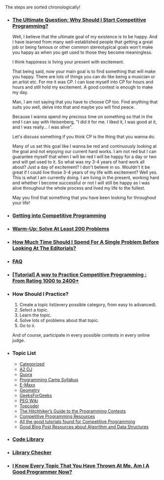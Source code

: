 The steps are sorted chronologically!

- ### [The Ultimate Question: Why Should I Start Competitive Programming?](https://codeforces.com/blog/entry/79449#comment-651688)
  Well, I believe that the ultimate goal of my existence is to be happy. And I have learned from many well-established people that getting a great job or being famous or other   common stereotypical goals won't make you happy as when you get used to those they become meaningless.

  I think happiness is living your present with excitement.

  That being said, now your main goal is to find something that will make you happy. There are lots of things you can do like being a musician or an artist etc. For me it was CP. I can lose myself into CP for hours and hours and still hold my excitement. A good contest is enough to make my day.

  Man, I am not saying that you have to choose CP too. Find anything that suits you well, delve into that and maybe you will find peace.

  Because I wanna spend my precious time on something so that in the end I can say with Heisenberg, "I did it for me. I liked it, I was good at it, and I was really... I was alive".

  Let's discuss something if you think CP is the thing that you wanna do.

  Many of us set this goal like I wanna be red and continuously looking at the goal and not enjoying our current hard works. I am not red but I can guarantee myself that when I will be red I will be happy for a day or two and will get used to it. So what was my 3-4 years of hard work all about? Just a day of excitement? I don't believe in so. Wouldn't it be great if I could live those 3-4 years of my life with excitement? Well yes. This is what I am currently doing. I am living in the present, working hard and whether I become successful or not I will still be happy as I was alive throughout the whole process and lived my life to the fullest.

  May you find that something that you have been looking for throughout your life!

- ### [Getting into Competitive Programming](https://github.com/the-hyp0cr1t3/CC)

- ### [Warm-Up: Solve At Least 200 Problems](https://codeforces.com/problemset?order=BY_SOLVED_DESC)

- ### [How Much Time Should I Spend For A Single Problem Before Looking At The Editorials?](https://www.google.com/search?q=random+number+from+15+to+30&oq=random+number+from+15+to+30&aqs=chrome..69i57j0l2.8559j0j7&sourceid=chrome&ie=UTF-8)

- ### [FAQ](https://codeforces.com/blog/entry/47516)

- ### [[Tutorial] A way to Practice Competitive Programming : From Rating 1000 to 2400+](https://drive.google.com/file/d/1J2x8pIYQ3MXANgvzOgBciWd3d79j_Exa/view)

- ### How Should I Practice?

  1. Create a topic list(every possible category, from easy to advanced).
  2. Select a topic.
  3. Learn the topic.
  4. Solve lots of problems about that topic.
  5. Go to ii.

  And of course, participate in every possible contests in every online judge.
  
 - ### Topic List
    - [Categorized](https://docs.google.com/spreadsheets/d/1XSP_OsjzhdJfcvuOluUnwkoWKi9XCayEtWMsbh5yoeo/edit?fbclid=IwAR2JDGnBakUhRs-niPR2RdwCp010r18fB0bNhVcAdE32T29ewTK9bi5HaV0#gid=0)
    - [A2 OJ](https://a2oj.com/categories) 
    - [Quora](https://www.quora.com/What-are-the-algorithms-required-to-solve-all-problems-using-C++-in-any-competitive-coding-contest)
    - [Programming Camp Syllabus](https://docs.google.com/document/d/1_dc3Ifg7Gg1LxhiqMMmE9UbTsXpdRiYh4pKILYG2eA4/edit)
    - [E-Maxx](https://cp-algorithms.com/)
    - [Geometry](https://vlecomte.github.io/cp-geo.pdf)
    - [GeeksForGeeks](https://www.geeksforgeeks.org/fundamentals-of-algorithms/)
    - [PEG Wiki](http://wcipeg.com/wiki/Special:AllPages)
    - [Topcoder](https://www.topcoder.com/community/competitive-programming/tutorials/)
    - [The Hitchhiker’s Guide to the Programming Contests](http://comscigate.com/Books/contests/icpc.pdf)
    - [Competitive Programming Resources](https://halexv.blogspot.com/2015/10/competitive-programming-resources.html)
    - [All the good tutorials found for Competitive Programming](https://codeforces.com/blog/entry/57282)
    - [Good Blog Post Resources about Algorithm and Data Structures](https://codeforces.com/blog/entry/13529)
    
- ### [Code Library](https://github.com/kth-competitive-programming/kactl/tree/master/content)

- ### [Library Checker](https://judge.yosupo.jp/)

- ### [I Know Every Topic That You Have Thrown At Me. Am I A Good Programmer Now?](https://codeforces.com/blog/entry/53341?#comment-373965)
